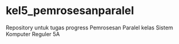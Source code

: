 # kel5_pemrosesanparalel
Repository untuk tugas progress Pemrosesan Paralel kelas Sistem Komputer Reguler 5A
